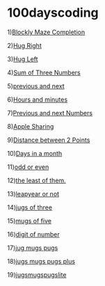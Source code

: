 # 100dayscoding

1)[Blockly Maze Completion](1.1.md)



2)[Hug Right](1.2.md)

3)[Hug Left](1.3.md)

4)[Sum of Three Numbers](1.4.md)


5)[previous and next](1.6.md)


6)[Hours and minutes ](1.7.md)

7)[Previous and next Numbers](1.5.md)


8)[Apple Sharing](1.8.md)

9)[Distance between 2 Points](2.5.md)

10)[Days in a month](3.9.md)

11)[odd or even](3.1.md)

12)[the least of them.](3.8.md)

13)[leapyear or not](3.j.md)

14)[jugs of three](3.P.md)

15)[mugs of five](3.Q.md)

16)[digit of number](5.D.md)

17)[jug mugs pugs](3.R.md)

18)[jugs mugs pugs plus](3.U.md)

19)[jugsmugspugslite](3.S.md)
